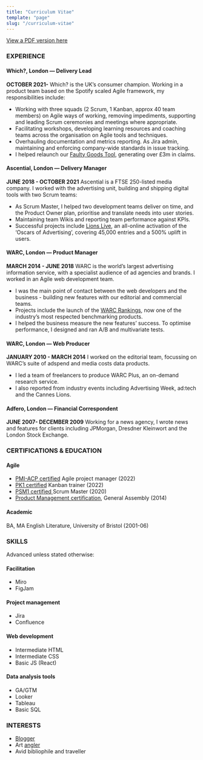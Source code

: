 ```yaml
---
title: "Curriculum Vitae"
template: "page"
slug: "/curriculum-vitae"
---
```


[View a PDF version here](https://josephclift.com/media/josephclift_cv_onepage_2022.pdf)
### EXPERIENCE
#### Which?, London — Delivery Lead
**OCTOBER 2021-**
Which? is the UK’s consumer champion. Working in a product team based on the Spotify scaled Agile framework, my responsibilities include:
* Working with three squads (2 Scrum, 1 Kanban, approx 40 team members) on Agile ways of working, removing impediments, supporting and leading Scrum ceremonies and meetings where appropriate.
* Facilitating workshops, developing learning resources and coaching teams across the organisation  on Agile tools and techniques.
* Overhauling documentation and metrics reporting. As Jira admin, maintaining and enforcing company-wide standards in issue tracking.
* I helped relaunch our [Faulty Goods Tool](https://josephclift.com/projects), generating over £3m in claims.

#### Ascential, London — Delivery Manager
**JUNE 2018 - OCTOBER 2021**
Ascential is a FTSE 250-listed media company. I worked with the advertising unit, building and shipping digital tools with two Scrum teams:
* As Scrum Master, I helped two development teams deliver on time, and the Product Owner plan, prioritise and translate needs into user stories. 
* Maintaining team Wikis and reporting team performance against KPIs.
* Successful projects include [Lions Live](https://josephclift.com/projects), an all-online activation of the ‘Oscars of Advertising’, covering 45,000 entries and a 500% uplift in users.

#### WARC, London — Product Manager
**MARCH 2014 - JUNE 2018**
WARC is the world’s largest advertising information service, with a specialist audience of ad agencies and brands. I worked in an Agile web development team.
* I was the main point of contact between the web developers and the business - building new features with our editorial and commercial teams.
* Projects include the launch of the [WARC Rankings](https://josephclift.com/projects), now one of the industry’s most respected benchmarking products.
* I helped the business measure the new features’ success. To optimise performance, I designed and ran A/B and multivariate tests.

#### WARC, London — Web Producer
**JANUARY 2010 - MARCH 2014**
I worked on the editorial team, focussing on WARC’s suite of adspend and media costs data products. 
* I led a team of freelancers to produce WARC Plus, an on-demand research service. 
* I also reported from industry events including Advertising Week, ad:tech and the Cannes Lions.

#### Adfero, London — Financial Correspondent
**JUNE 2007- DECEMBER 2009** Working for a news agency, I wrote news and features for clients including JPMorgan, Dresdner Kleinwort and the London Stock Exchange.

### CERTIFICATIONS & EDUCATION
#### Agile  
* [PMI-ACP certified](https://josephclift.com/media/josephclift_PMI-ACP_certificate.pdf) Agile project manager (2022)
* [PK1 certified](https://josephclift.com/media/josephclift_PK1_certificate.pdf) Kanban trainer (2022)
* [PSM1 certified ](https://josephclift.com/media/josephclift_PSMI_certificate.pdf) Scrum Master (2020)
* [Product Management certification](/media/josephclift_GA_certificate.pdf), General Assembly (2014)

#### Academic
BA, MA English Literature, University of Bristol (2001-06)

### SKILLS
Advanced unless stated otherwise:
#### Facilitation
* Miro
* FigJam

#### Project management
* Jira
* Confluence

#### Web development
* Intermediate HTML
* Intermediate CSS
* Basic JS (React)

#### Data analysis tools
* GA/GTM
* Looker
* Tableau
* Basic SQL

### INTERESTS
* [Blogger](http://josephclift.com/)  
* Art [angler](https://artangled.com/)
* Avid bibliophile and traveller
